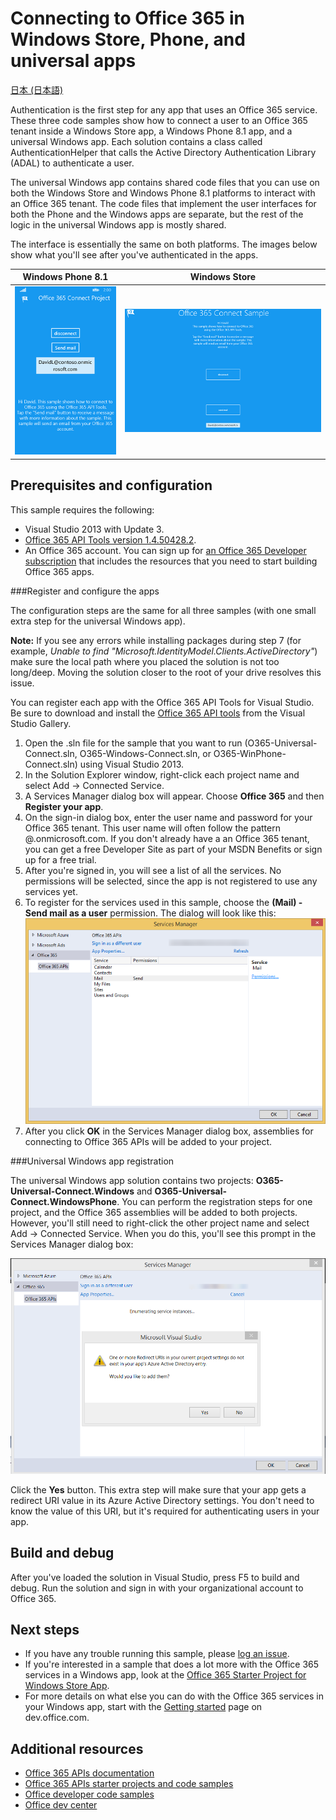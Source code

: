 # Connecting to Office 365 in Windows Store, Phone, and universal apps

[日本 (日本語)](https://github.com/OfficeDev/O365-Win-Connect/blob/master/loc/Readme-ja.md)

Authentication is the first step for any app that uses an Office 365 service. These three code samples show how to connect a user to an Office 365 tenant inside a Windows Store app, a Windows Phone 8.1 app, and a universal Windows app. Each solution contains a class called AuthenticationHelper that calls the Active Directory Authentication Library (ADAL) to authenticate a user.

The universal Windows app contains shared code files that you can use on both the Windows Store and Windows Phone 8.1 platforms to interact with an Office 365 tenant. The code files that implement the user interfaces for both the Phone and the Windows apps are separate, but the rest of the logic in the universal Windows app is mostly shared.

The interface is essentially the same on both platforms. The images below show what you'll see after you've authenticated in the apps.

**Windows Phone 8.1**  | **Windows Store**
------------- | -------------
![](/Readme-images/O365-Windows-Connect-PhoneUI.png "Windows Phone interface for the O365-WinPlatform-Connect sample")  | ![](/Readme-images/O365-Windows-Connect-WindowsUI.png "Windows Phone interface for the O365-WinPlatform-Connect sample")

## Prerequisites and configuration ##

This sample requires the following:  
  - Visual Studio 2013 with Update 3.  
  - [Office 365 API Tools version 1.4.50428.2](http://aka.ms/k0534n).  
  - An Office 365 account. You can sign up for [an Office 365 Developer subscription](http://aka.ms/ro9c62) that includes the resources that you need to start building Office 365 apps.
 
###Register and configure the apps

The configuration steps are the same for all three samples (with one small extra step for the universal Windows app).

**Note:** If you see any errors while installing packages during step 7 (for example, *Unable to find "Microsoft.IdentityModel.Clients.ActiveDirectory"*) make sure the local path where you placed the solution is not too long/deep. Moving the solution closer to the root of your drive resolves this issue.

You can register each app with the Office 365 API Tools for Visual Studio. Be sure to download and install the [Office 365 API tools](http://aka.ms/k0534n) from the Visual Studio Gallery.

   1. Open the .sln file for the sample that you want to run (O365-Universal-Connect.sln, O365-Windows-Connect.sln, or O365-WinPhone-Connect.sln) using Visual Studio 2013.
   2. In the Solution Explorer window, right-click each project name and select Add -> Connected Service.
   3. A Services Manager dialog box will appear. Choose **Office 365** and then **Register your app**.
   4. On the sign-in dialog box, enter the user name and password for your Office 365 tenant. This user name will often follow the pattern <your-name>@<tenant-name>.onmicrosoft.com. If you don't already have a an Office 365 tenant, you can get a free Developer Site as part of your MSDN Benefits or sign up for a free trial.
   5. After you're signed in, you will see a list of all the services. No permissions will be selected, since the app is not registered to use any services yet. 
   6. To register for the services used in this sample, choose the **(Mail) - Send mail as a user** permission. The dialog will look like this:
![](/Readme-images/O365-Windows-Connect-ServicesManager.png "Windows Phone interface for the O365-WinPlatform-Connect sample")
   7. After you click **OK** in the Services Manager dialog box, assemblies for connecting to Office 365 APIs will be added to your project. 

###Universal Windows app registration

The universal Windows app solution contains two projects: **O365-Universal-Connect.Windows** and **O365-Universal-Connect.WindowsPhone**. You can perform the registration steps for one project, and the Office 365 assemblies will be added to both projects. However, you'll still need to right-click the other project name and select Add -> Connected Service. When you do this, you'll see this prompt in the Services Manager dialog box:

![](/Readme-images/O365-Windows-Connect-ServicesManager2.png "Windows Phone interface for the O365-WinPlatform-Connect sample")

Click the **Yes** button. This extra step will make sure that your app gets a redirect URI value in its Azure Active Directory settings. You don't need to know the value of this URI, but it's required for authenticating users in your app.

## Build and debug ##

After you've loaded the solution in Visual Studio, press F5 to build and debug.
Run the solution and sign in with your organizational account to Office 365.

## Next steps ##

- If you have any trouble running this sample, please [log an issue](https://github.com/OfficeDev/O365-WinPlatform-Connect/issues).
- If you're interested in a sample that does a lot more with the Office 365 services in a Windows app, look at the [Office 365 Starter Project for Windows Store App](https://github.com/OfficeDev/O365-Windows-Start).
- For more details on what else you can do with the Office 365 services in your Windows app, start with the [Getting started](http://aka.ms/rpx192) page on dev.office.com.

## Additional resources ##

- [Office 365 APIs documentation](http://aka.ms/kbwa5c)
- [Office 365 APIs starter projects and code samples](http://aka.ms/x1kpnz)
- [Office developer code samples](http://aka.ms/afh45z)
- [Office dev center](http://aka.ms/uftrm1)